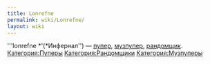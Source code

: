 ```yaml
---
title: Lonrefne
permalink: wiki/Lonrefne/
layout: wiki
---
```


'''lonrefne *'(*Инфернал'') — [пупер](Пуперы "wikilink"),
[музпупер](Музпуперы "wikilink"), [рандомщик](Рандомщики "wikilink").
[Категория:Пуперы](Категория:Пуперы "wikilink")
[Категория:Рандомщики](Категория:Рандомщики "wikilink")
[Категория:Музпуперы](Категория:Музпуперы "wikilink")
